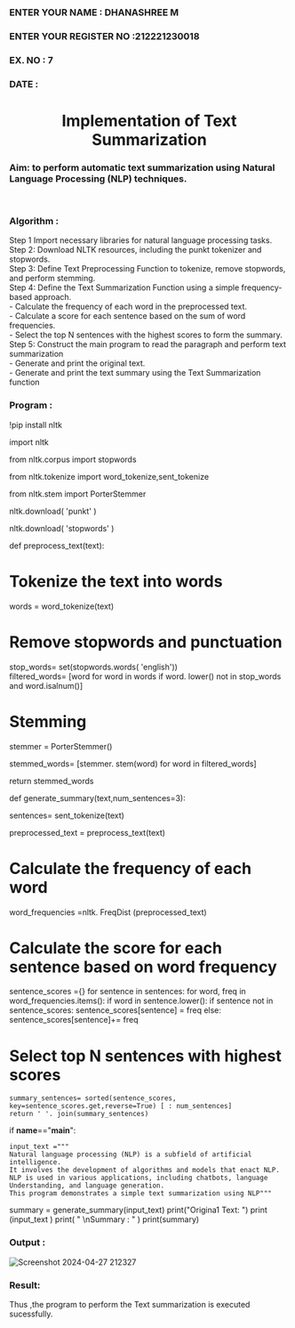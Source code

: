 <H3>ENTER YOUR NAME : DHANASHREE M</H3>
<H3>ENTER YOUR REGISTER NO :212221230018</H3>
<H3>EX. NO : 7</H3>
<H3>DATE :</H3>
<H1 ALIGN =CENTER>Implementation of Text  Summarization</H1>
<H3>Aim: to perform automatic text summarization using Natural Language Processing (NLP) techniques. </H3> 
 <BR>
<h3>Algorithm :</h3>
Step 1 Import necessary libraries for natural language processing tasks.<BR>
Step 2: Download NLTK resources, including the punkt tokenizer and stopwords.<BR>
Step 3: Define Text Preprocessing Function to tokenize, remove stopwords, and perform stemming.<BR>
Step 4: Define the Text Summarization Function using a simple frequency-based approach.<br>
    - Calculate the frequency of each word in the preprocessed text.<br>
    - Calculate a score for each sentence based on the sum of word frequencies.<br>
    - Select the top N sentences with the highest scores to form the summary.<br>
Step 5: Construct the main program to read the paragraph  and perform text summarization<br>
      - Generate and print the original text.<br>
      - Generate and print the text summary using the  Text Summarization function<br>
<h3>Program :</h3> 

!pip install nltk

import nltk

from nltk.corpus import stopwords

from nltk.tokenize import word_tokenize,sent_tokenize

from nltk.stem import PorterStemmer

nltk.download( 'punkt' )

nltk.download( 'stopwords' )

def preprocess_text(text):
	
 # Tokenize the text into words
	
 words = word_tokenize(text)
	
 # Remove stopwords and punctuation
	
 stop_words= set(stopwords.words( 'english'))	
 filtered_words= [word for word in words if word. lower() not in stop_words and word.isalnum()]
	
 # Stemming
	
 stemmer = PorterStemmer()
	
 stemmed_words= [stemmer. stem(word) for word in filtered_words]
	
 return stemmed_words

def generate_summary(text,num_sentences=3):
	
 sentences= sent_tokenize(text)
	
 preprocessed_text = preprocess_text(text)
	
 # Calculate the frequency of each word
	
 word_frequencies =nltk. FreqDist (preprocessed_text)


 # Calculate the score for each sentence based on word frequency
	
 sentence_scores ={}
	for sentence in sentences:
		for word, freq in word_frequencies.items():
			if word in sentence.lower():
				if sentence not in sentence_scores:
					sentence_scores[sentence] = freq
				else:
					sentence_scores[sentence]+= freq
	
 # Select top N sentences with highest scores
	summary_sentences= sorted(sentence_scores, key=sentence_scores.get,reverse=True) [ : num_sentences]
	return ' '. join(summary_sentences)

if __name__=="__main__":

	input_text ="""
	Natural language processing (NLP) is a subfield of artificial intelligence.
	It involves the development of algorithms and models that enact NLP.
	NLP is used in various applications, including chatbots, language Understanding, and language generation.
	This program demonstrates a simple text summarization using NLP"""

summary = generate_summary(input_text)
print("Origina1 Text: ")
print (input_text )
print( " \nSummary : " )
print(summary)



### Output :

![Screenshot 2024-04-27 212327](https://github.com/Dhanashreemullaithasan/Ex-7-AAI/assets/94165415/13b5ddaf-c2ec-425b-9163-026d7ff66410)

### Result:

Thus ,the program to perform the Text summarization is executed sucessfully.


